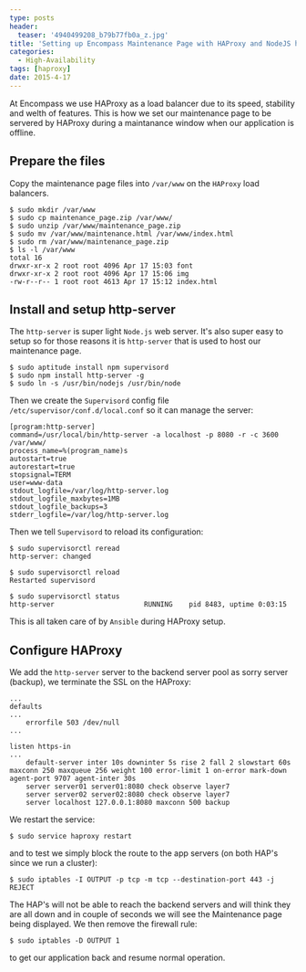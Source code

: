 ```yaml
---
type: posts
header:
  teaser: '4940499208_b79b77fb0a_z.jpg'
title: 'Setting up Encompass Maintenance Page with HAProxy and NodeJS http-server'
categories: 
  - High-Availability
tags: [haproxy]
date: 2015-4-17
---
```


At Encompass we use HAProxy as a load balancer due to its speed, stability and welth of features. This is how we set our maintenance page to be servered by HAProxy during a maintanance window when our application is offline.

## Prepare the files

Copy the maintenance page files into `/var/www` on the `HAProxy` load balancers.

```
$ sudo mkdir /var/www
$ sudo cp maintenance_page.zip /var/www/
$ sudo unzip /var/www/maintenance_page.zip
$ sudo mv /var/www/maintenance.html /var/www/index.html
$ sudo rm /var/www/maintenance_page.zip
$ ls -l /var/www
total 16
drwxr-xr-x 2 root root 4096 Apr 17 15:03 font
drwxr-xr-x 2 root root 4096 Apr 17 15:06 img
-rw-r--r-- 1 root root 4613 Apr 17 15:12 index.html
```

## Install and setup http-server

The `http-server` is super light `Node.js` web server. It's also super easy to setup so for those reasons it is `http-server` that is used to host our maintenance page.

```
$ sudo aptitude install npm supervisord
$ sudo npm install http-server -g
$ sudo ln -s /usr/bin/nodejs /usr/bin/node
```

Then we create the `Supervisord` config file `/etc/supervisor/conf.d/local.conf` so it can manage the server:

```
[program:http-server]
command=/usr/local/bin/http-server -a localhost -p 8080 -r -c 3600 /var/www/
process_name=%(program_name)s
autostart=true
autorestart=true
stopsignal=TERM
user=www-data
stdout_logfile=/var/log/http-server.log
stdout_logfile_maxbytes=1MB
stdout_logfile_backups=3
stderr_logfile=/var/log/http-server.log
```

Then we tell `Supervisord` to reload its configuration:

```
$ sudo supervisorctl reread
http-server: changed

$ sudo supervisorctl reload
Restarted supervisord
 
$ sudo supervisorctl status
http-server                      RUNNING    pid 8483, uptime 0:03:15
```

This is all taken care of by `Ansible` during HAProxy setup.

## Configure HAProxy

We add the `http-server` server to the backend server pool as sorry server (backup), we terminate the SSL on the HAProxy:

```
...
defaults
...
    errorfile 503 /dev/null
...

listen https-in
...
    default-server inter 10s downinter 5s rise 2 fall 2 slowstart 60s maxconn 250 maxqueue 256 weight 100 error-limit 1 on-error mark-down agent-port 9707 agent-inter 30s
    server server01 server01:8080 check observe layer7
    server server02 server02:8080 check observe layer7
    server localhost 127.0.0.1:8080 maxconn 500 backup
```

We restart the service:

```
$ sudo service haproxy restart
```

and to test we simply block the route to the app servers (on both HAP's since we run a cluster):

```
$ sudo iptables -I OUTPUT -p tcp -m tcp --destination-port 443 -j REJECT
```

The HAP's will not be able to reach the backend servers and will think they are all down and in couple of seconds we will see the Maintenance page being displayed. We then remove the firewall rule:

```
$ sudo iptables -D OUTPUT 1
```

to get our application back and resume normal operation.